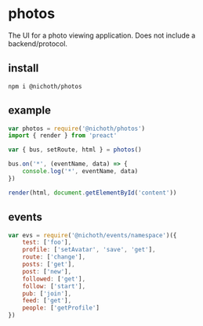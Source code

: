 # photos
The UI for a photo viewing application. Does not include a backend/protocol.

## install
```
npm i @nichoth/photos
```

## example

```js
var photos = require('@nichoth/photos')
import { render } from 'preact'

var { bus, setRoute, html } = photos()

bus.on('*', (eventName, data) => {
    console.log('*', eventName, data)
})

render(html, document.getElementById('content'))
```

## events

```js
var evs = require('@nichoth/events/namespace')({
    test: ['foo'],
    profile: ['setAvatar', 'save', 'get'],
    route: ['change'],
    posts: ['get'],
    post: ['new'],
    followed: ['get'],
    follow: ['start'],
    pub: ['join'],
    feed: ['get'],
    people: ['getProfile']
})
```
